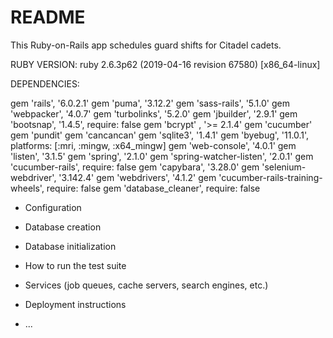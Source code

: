 # README

This Ruby-on-Rails app schedules guard shifts for Citadel cadets.

RUBY VERSION:
ruby 2.6.3p62 (2019-04-16 revision 67580) [x86_64-linux]

DEPENDENCIES:

gem 'rails',      '6.0.2.1'
gem 'puma',       '3.12.2'
gem 'sass-rails', '5.1.0'
gem 'webpacker',  '4.0.7'
gem 'turbolinks', '5.2.0'
gem 'jbuilder',   '2.9.1'
gem 'bootsnap',   '1.4.5', require: false
gem 'bcrypt' ,    '>= 2.1.4'
gem 'cucumber'
gem 'pundit'
gem 'cancancan'
gem 'sqlite3', '1.4.1'
gem 'byebug',  '11.0.1', platforms: [:mri, :mingw, :x64_mingw]
gem 'web-console',           '4.0.1'
gem 'listen',                '3.1.5'
gem 'spring',                '2.1.0'
gem 'spring-watcher-listen', '2.0.1'
gem 'cucumber-rails', require: false
gem 'capybara',           '3.28.0' 
gem 'selenium-webdriver', '3.142.4' 
gem 'webdrivers',         '4.1.2'
gem 'cucumber-rails-training-wheels', require: false
gem 'database_cleaner', require: false

* Configuration

* Database creation

* Database initialization

* How to run the test suite

* Services (job queues, cache servers, search engines, etc.)

* Deployment instructions

* ...